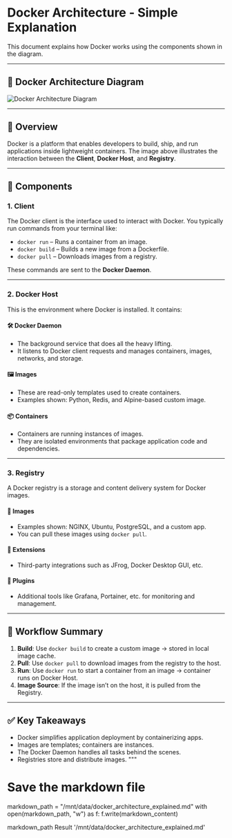 # Docker Architecture - Simple Explanation

This document explains how Docker works using the components shown in the diagram.

---

## 📌 Docker Architecture Diagram

![Docker Architecture Diagram](../docker_archi.png)

---

## 🔹 Overview

Docker is a platform that enables developers to build, ship, and run applications inside lightweight containers. The image above illustrates the interaction between the **Client**, **Docker Host**, and **Registry**.

---

## 🔸 Components

### 1. **Client**
The Docker client is the interface used to interact with Docker. You typically run commands from your terminal like:

- `docker run` – Runs a container from an image.
- `docker build` – Builds a new image from a Dockerfile.
- `docker pull` – Downloads images from a registry.

These commands are sent to the **Docker Daemon**.

---

### 2. **Docker Host**
This is the environment where Docker is installed. It contains:

#### 🛠 Docker Daemon
- The background service that does all the heavy lifting.
- It listens to Docker client requests and manages containers, images, networks, and storage.

#### 🖼 Images
- These are read-only templates used to create containers.
- Examples shown: Python, Redis, and Alpine-based custom image.

#### 📦 Containers
- Containers are running instances of images.
- They are isolated environments that package application code and dependencies.

---

### 3. **Registry**
A Docker registry is a storage and content delivery system for Docker images.

#### 🔹 Images
- Examples shown: NGINX, Ubuntu, PostgreSQL, and a custom app.
- You can pull these images using `docker pull`.

#### 🔹 Extensions
- Third-party integrations such as JFrog, Docker Desktop GUI, etc.

#### 🔹 Plugins
- Additional tools like Grafana, Portainer, etc. for monitoring and management.

---

## 🔄 Workflow Summary

1. **Build**: Use `docker build` to create a custom image → stored in local image cache.
2. **Pull**: Use `docker pull` to download images from the registry to the host.
3. **Run**: Use `docker run` to start a container from an image → container runs on Docker Host.
4. **Image Source**: If the image isn’t on the host, it is pulled from the Registry.

---

## ✅ Key Takeaways

- Docker simplifies application deployment by containerizing apps.
- Images are templates; containers are instances.
- The Docker Daemon handles all tasks behind the scenes.
- Registries store and distribute images.
"""

# Save the markdown file
markdown_path = "/mnt/data/docker_architecture_explained.md"
with open(markdown_path, "w") as f:
    f.write(markdown_content)

markdown_path
Result
'/mnt/data/docker_architecture_explained.md'

